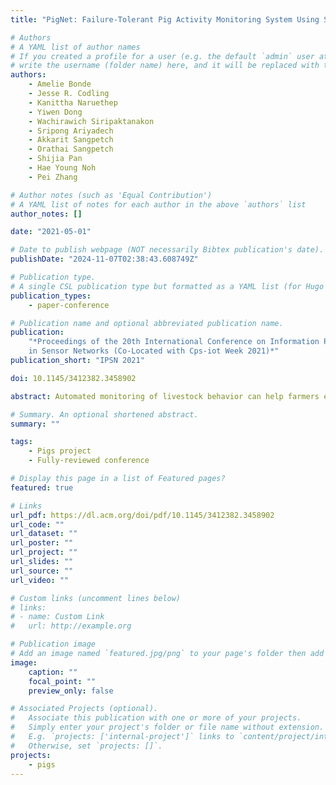 ```yaml
---
title: "PigNet: Failure-Tolerant Pig Activity Monitoring System Using Structural Vibration"

# Authors
# A YAML list of author names
# If you created a profile for a user (e.g. the default `admin` user at `content/authors/admin/`),
# write the username (folder name) here, and it will be replaced with their full name and linked to their profile.
authors:
    - Amelie Bonde
    - Jesse R. Codling
    - Kanittha Naruethep
    - Yiwen Dong
    - Wachirawich Siripaktanakon
    - Sripong Ariyadech
    - Akkarit Sangpetch
    - Orathai Sangpetch
    - Shijia Pan
    - Hae Young Noh
    - Pei Zhang

# Author notes (such as 'Equal Contribution')
# A YAML list of notes for each author in the above `authors` list
author_notes: []

date: "2021-05-01"

# Date to publish webpage (NOT necessarily Bibtex publication's date).
publishDate: "2024-11-07T02:38:43.608749Z"

# Publication type.
# A single CSL publication type but formatted as a YAML list (for Hugo requirements).
publication_types:
    - paper-conference

# Publication name and optional abbreviated publication name.
publication:
    "*Proceedings of the 20th International Conference on Information Processing
    in Sensor Networks (Co-Located with Cps-iot Week 2021)*"
publication_short: "IPSN 2021"

doi: 10.1145/3412382.3458902

abstract: Automated monitoring of livestock behavior can help farmers economically by detecting changes in animal welfare. Prior approaches use video, which requires light and high storage capability, or motion detection, which has difficulty separating subtle activities. Wearable sensors can address these issues but are vulnerable to destruction by the animals. To the best of our knowledge, we present the first system that uses structural vibration to track animal behavior, and the first system to automatically detect piglet nursing. PigNet uses vibration sensors attached to a pig pen to sense the unique vibration patterns and changes in structural response caused by the animals' movement and position within the pen. Combined with our knowledge of pig behavior, we use this physical knowledge of vibration characteristics to detect pig activities and track piglet growth in a real farm environment. Our system is designed to be robust to the harsh environment, which can create unpredictable noise, as well as physically damage or disconnect sensor nodes. When deployed in a real-world farm environment, our system was able to achieve a daily pen-level status profile of up to 90% accuracy, which tracks nursing activity, sow lying activity, and changes in piglet growth over the weeks-long pre-weaning period.

# Summary. An optional shortened abstract.
summary: ""

tags:
    - Pigs project
    - Fully-reviewed conference

# Display this page in a list of Featured pages?
featured: true

# Links
url_pdf: https://dl.acm.org/doi/pdf/10.1145/3412382.3458902
url_code: ""
url_dataset: ""
url_poster: ""
url_project: ""
url_slides: ""
url_source: ""
url_video: ""

# Custom links (uncomment lines below)
# links:
# - name: Custom Link
#   url: http://example.org

# Publication image
# Add an image named `featured.jpg/png` to your page's folder then add a caption below.
image:
    caption: ""
    focal_point: ""
    preview_only: false

# Associated Projects (optional).
#   Associate this publication with one or more of your projects.
#   Simply enter your project's folder or file name without extension.
#   E.g. `projects: ['internal-project']` links to `content/project/internal-project/index.md`.
#   Otherwise, set `projects: []`.
projects:
    - pigs
---
```


